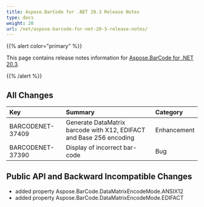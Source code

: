 ```yaml
---
title: Aspose.BarCode for .NET 20.3 Release Notes
type: docs
weight: 20
url: /net/aspose-barcode-for-net-20-3-release-notes/
---
```


{{% alert color="primary" %}} 

This page contains release notes information for [Aspose.BarCode for .NET 20.3](https://downloads.aspose.com/barcode/net/new-releases/aspose.barcode-for-.net-20.3/).

{{% /alert %}} 
## **All Changes**

|**Key**|**Summary**|**Category**|
| :- | :- | :- |
|BARCODENET-37409|Generate DataMatrix barcode with X12, EDIFACT and Base 256 encoding |Enhancement|
|BARCODENET-37390|Display of incorrect bar-code|Bug|
## **Public API and Backward Incompatible Changes**
- added property Aspose.BarCode.DataMatrixEncodeMode.ANSIX12
- added property Aspose.BarCode.DataMatrixEncodeMode.EDIFACT
